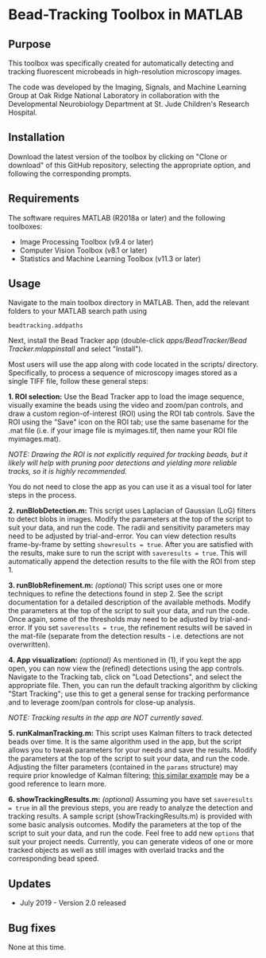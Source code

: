 # Bead-Tracking Toolbox in MATLAB

## Purpose

This toolbox was specifically created for automatically detecting and tracking fluorescent microbeads in high-resolution microscopy images.

The code was developed by the Imaging, Signals, and Machine Learning Group at Oak Ridge National Laboratory in collaboration with the Developmental Neurobiology Department at St. Jude Children's Research Hospital.

## Installation

Download the latest version of the toolbox by clicking on "Clone or download" of this GitHub repository, selecting the appropriate option, and following the corresponding prompts.

## Requirements

The software requires MATLAB (R2018a or later) and the following toolboxes:

* Image Processing Toolbox (v9.4 or later)
* Computer Vision Toolbox (v8.1 or later)
* Statistics and Machine Learning Toolbox (v11.3 or later)

## Usage

Navigate to the main toolbox directory in MATLAB. Then, add the relevant folders to your MATLAB search path using

`beadtracking.addpaths`

Next, install the Bead Tracker app (double-click *apps/BeadTracker/Bead Tracker.mlappinstall* and select "Install").

Most users will use the app along with code located in the scripts/ directory. Specifically, to process a sequence of microscopy images stored as a single TIFF file, follow these general steps:

**1. ROI selection:** Use the Bead Tracker app to load the image sequence, visually examine the beads using the video and zoom/pan controls, and draw a custom region-of-interest (ROI) using the ROI tab controls. Save the ROI using the "Save" icon on the ROI tab; use the same basename for the .mat file (i.e. if your image file is myimages.tif, then name your ROI file myimages.mat).

*NOTE: Drawing the ROI is not explicitly required for tracking beads, but it likely will help with pruning poor detections and yielding more reliable tracks, so it is highly recommended.*

You do not need to close the app as you can use it as a visual tool for later steps in the process.

**2. runBlobDetection.m:** This script uses Laplacian of Gaussian (LoG) filters to detect blobs in images. Modify the parameters at the top of the script to suit your data, and run the code. The radii and sensitivity parameters may need to be adjusted by trial-and-error. You can view detection results frame-by-frame by setting `showresults = true`. After you are satisfied with the results, make sure to run the script with `saveresults = true`. This will automatically append the detection results to the file with the ROI from step 1.

**3. runBlobRefinement.m:** *(optional)* This script uses one or more techniques to refine the detections found in step 2. See the script documentation for a detailed description of the available methods. Modify the parameters at the top of the script to suit your data, and run the code. Once again, some of the thresholds may need to be adjusted by trial-and-error. If you set `saveresults = true`, the refinement results will be saved in the mat-file (separate from the detection results - i.e. detections are not overwritten).

**4. App visualization:** *(optional)* As mentioned in (1), if you kept the app open, you can now view the (refined) detections using the app controls. Navigate to the Tracking tab, click on "Load Detections", and select the appropriate file. Then, you can run the default tracking algorithm by clicking "Start Tracking"; use this to get a general sense for tracking performance and to leverage zoom/pan controls for close-up analysis.

*NOTE: Tracking results in the app are NOT currently saved.*

**5. runKalmanTracking.m:** This script uses Kalman filters to track detected beads over time. It is the same algorithm used in the app, but the script allows you to tweak parameters for your needs and save the results. Modify the parameters at the top of the script to suit your data, and run the code. Adjusting the filter parameters (contained in the `params` structure) may require prior knowledge of Kalman filtering; [this similar example](https://www.mathworks.com/help/vision/examples/motion-based-multiple-object-tracking.html "Motion-Based Multiple-Object Tracking") may be a good reference to learn more.

**6. showTrackingResults.m:** *(optional)* Assuming you have set `saveresults = true` in all the previous steps, you are ready to analyze the detection and tracking results. A sample script (showTrackingResults.m) is provided with some basic analysis outcomes. Modify the parameters at the top of the script to suit your data, and run the code. Feel free to add new `options` that suit your project needs. Currently, you can generate videos of one or more tracked objects as well as still images with overlaid tracks and the corresponding bead speed.

## Updates

* July 2019 - Version 2.0 released

## Bug fixes

None at this time.

